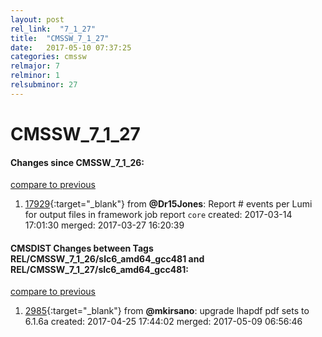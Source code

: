 ```yaml
---
layout: post
rel_link:  "7_1_27"
title:  "CMSSW_7_1_27"
date:   2017-05-10 07:37:25
categories: cmssw
relmajor: 7
relminor: 1
relsubminor: 27
---
```


# CMSSW_7_1_27
#### Changes since CMSSW_7_1_26:
[compare to previous](https://github.com/cms-sw/cmssw/compare/CMSSW_7_1_26...CMSSW_7_1_27)



1. [17929](http://github.com/cms-sw/cmssw/pull/17929){:target="_blank"}  from **@Dr15Jones**: Report # events per Lumi for output files in framework job report `core`  created: 2017-03-14 17:01:30 merged: 2017-03-27 16:20:39

#### CMSDIST Changes between Tags REL/CMSSW_7_1_26/slc6_amd64_gcc481 and REL/CMSSW_7_1_27/slc6_amd64_gcc481:
[compare to previous](https://github.com/cms-sw/cmsdist/compare/REL/CMSSW_7_1_26/slc6_amd64_gcc481...REL/CMSSW_7_1_27/slc6_amd64_gcc481)



1. [2985](http://github.com/cms-sw/cmsdist/pull/2985){:target="_blank"}  from **@mkirsano**: upgrade lhapdf pdf sets to 6.1.6a created: 2017-04-25 17:44:02 merged: 2017-05-09 06:56:46
